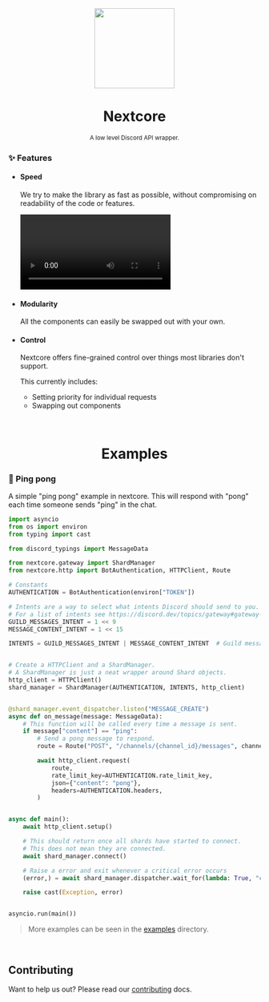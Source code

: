 <div align="center">

  <img alt="" src="docs/_static/logo.svg" width="160px"/>
  
  # Nextcore
  <sub>A low level Discord API wrapper.</sub>
  
</div>

### ✨ Features

- #### Speed

  We try to make the library as fast as possible, without compromising on readability of the code or features.
  
  <video src="https://user-images.githubusercontent.com/35035079/172221406-b8d618e6-75fd-45d4-a470-62aeeab5bc0a.mp4" />

- #### Modularity

  All the components can easily be swapped out with your own.

- #### Control

  Nextcore offers fine-grained control over things most libraries don't support.  
  
  This currently includes:  
  - Setting priority for individual requests
  - Swapping out components

<br>

<div align="center">

  # Examples
  
</div>

### 🏓 Ping pong
A simple "ping pong" example in nextcore.
This will respond with "pong" each time someone sends "ping" in the chat.
```py
import asyncio
from os import environ
from typing import cast

from discord_typings import MessageData

from nextcore.gateway import ShardManager
from nextcore.http import BotAuthentication, HTTPClient, Route

# Constants
AUTHENTICATION = BotAuthentication(environ["TOKEN"])

# Intents are a way to select what intents Discord should send to you.
# For a list of intents see https://discord.dev/topics/gateway#gateway-intents
GUILD_MESSAGES_INTENT = 1 << 9
MESSAGE_CONTENT_INTENT = 1 << 15

INTENTS = GUILD_MESSAGES_INTENT | MESSAGE_CONTENT_INTENT  # Guild messages and message content intents.


# Create a HTTPClient and a ShardManager.
# A ShardManager is just a neat wrapper around Shard objects.
http_client = HTTPClient()
shard_manager = ShardManager(AUTHENTICATION, INTENTS, http_client)


@shard_manager.event_dispatcher.listen("MESSAGE_CREATE")
async def on_message(message: MessageData):
    # This function will be called every time a message is sent.
    if message["content"] == "ping":
        # Send a pong message to respond.
        route = Route("POST", "/channels/{channel_id}/messages", channel_id=message["channel_id"])

        await http_client.request(
            route,
            rate_limit_key=AUTHENTICATION.rate_limit_key,
            json={"content": "pong"},
            headers=AUTHENTICATION.headers,
        )


async def main():
    await http_client.setup()

    # This should return once all shards have started to connect.
    # This does not mean they are connected.
    await shard_manager.connect()

    # Raise a error and exit whenever a critical error occurs
    (error,) = await shard_manager.dispatcher.wait_for(lambda: True, "critical")

    raise cast(Exception, error)


asyncio.run(main())
```

> More examples can be seen in the [examples](examples/) directory.

<br>

## Contributing
Want to help us out? Please read our [contributing](https://nextcore.readthedocs.io/en/latest/contributing/getting_started.html) docs.
